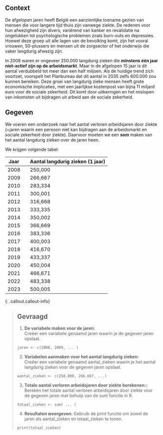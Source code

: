 ## Context

De afgelopen jaren heeft België een aanzienlijke toename gezien van mensen die voor langere tijd thuis zijn vanwege ziekte. De redenen voor hun afwezigheid zijn divers, variërend van kanker en revalidatie na ongelukken tot psychologische problemen zoals burn-outs en depressies. Hoewel deze groep uit alle lagen van de bevolking komt, zijn het vooral vrouwen, 50-plussers en mensen uit de zorgsector of het onderwijs die vaker langdurig afwezig zijn.

In 2008 waren er ongeveer 250.000 langdurig zieken die **minstens één jaar niet-actief zijn op de arbeidsmarkt**. Maar in de afgelopen 15 jaar is dit aantal verdubbeld tot meer dan een half miljoen. Als de huidige trend zich voortzet, voorspelt het Planbureau dat dit aantal in 2035 zelfs 600.000 zou kunnen bereiken. Deze groei van langdurig zieke mensen heeft grote economische implicaties, met een jaarlijkse kostenpost van bijna 11 miljard euro voor de sociale zekerheid. Dit komt door uitkeringen en het mislopen van inkomsten uit bijdragen uit arbeid aan de sociale zekerheid. 

## Gegeven

We voeren een onderzoek naar het aantal verloren arbeidsjaren door ziekte (=jaren waarin een persoon niet kan bijdragen aan de arbeidsmarkt en sociale zekerheid door ziekte). Daarvoor moeten we een **som** maken van het aantal langdurig zieken over de jaren heen. 

We krijgen volgende tabel: 

<table>
    <thead>
        <tr>
            <th>Jaar</th>
            <th> </th>
            <th>Aantal langdurig zieken (1 jaar)</th>
        </tr>
    </thead>
    <tbody>
        <tr><td>2008</td><td> </td><td>250,000</td></tr>
        <tr><td>2009</td><td> </td><td>266,667</td></tr>
        <tr><td>2010</td><td> </td><td>283,334</td></tr>
        <tr><td>2011</td><td> </td><td>300,001</td></tr>
        <tr><td>2012</td><td> </td><td>316,668</td></tr>
        <tr><td>2013</td><td> </td><td>333,335</td></tr>
        <tr><td>2014</td><td> </td><td>350,002</td></tr>
        <tr><td>2015</td><td> </td><td>366,669</td></tr>
        <tr><td>2016</td><td> </td><td>383,336</td></tr>
        <tr><td>2017</td><td> </td><td>400,003</td></tr>
        <tr><td>2018</td><td> </td><td>416,670</td></tr>
        <tr><td>2019</td><td> </td><td>433,337</td></tr>
        <tr><td>2020</td><td> </td><td>450,004</td></tr>
        <tr><td>2021</td><td> </td><td>466,671</td></tr>
        <tr><td>2022</td><td> </td><td>483,338</td></tr>
        <tr><td>2023</td><td> </td><td>500,005</td></tr>
    </tbody>
</table>



{: .callout.callout-info}
>## Gevraagd
>
>1. **De variabele maken voor de jaren:**  
> Creëer een variabele genaamd jaren waarin je de gegeven jaren opslaat.
>
 >  ```
  > jaren <- c(2008, 2009, ... )
   >```
>
>2. **Variabelen aanmaken voor het aantal langdurig zieken:**  
> Creëer een variabele genaamd aantal_zieken waarin je het aantal langdurig zieken voor de gegeven jaren opslaat.
>
>   ```
>   aantal_zieken <- c(250.000, 266.667, ...)
>   ```
>
>3. **Totale aantal verloren arbeidsjaren door ziekte berekenen::**  
> Bereken het totale aantal verloren arbeidsjaren door ziekte voor de gegeven jaren met behulp van de sum functie in R.
>
>   ```
>totaal_zieken <- sum( ... )
>   ```
>4. **Resultaten weergeven:**
>Gebruik de print functie om zowel de jaren als aantal_zieken en totaal_zieken te tonen.
>   ```
>print(totaal_zieken)
>   ```


